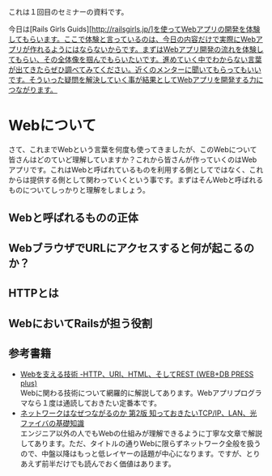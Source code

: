 これは１回目のセミナーの資料です。

今日は[Rails Girls Guids][http://railsgirls.jp/]を使ってWebアプリの開発を体験してもらいます。ここで体験と言っているのは、今日の内容だけで実際にWebアプリが作れるようにはならないからです。まずはWebアプリ開発の流れを体験してもらい、その全体像を掴んでもらいたいです。進めていく中でわからない言葉が出てきたらぜひ調べてみてください。近くのメンターに聞いてもらってもいいです。そういった疑問を解決していく事が結果としてWebアプリを開発する力につながります。

# Webについて

さて、これまでWebという言葉を何度も使ってきましたが、このWebについて皆さんはどのていど理解していますか？これから皆さんが作っていくのはWebアプリです。これはWebと呼ばれているものを利用する側としてではなく、これからは提供する側として関わっていくという事です。まずはそんWebと呼ばれるものについてしっかりと理解をしましょう。

## Webと呼ばれるものの正体

## WebブラウザでURLにアクセスすると何が起こるのか？

## HTTPとは

## WebにおいてRailsが担う役割

## 参考書籍

- [Webを支える技術 -HTTP、URI、HTML、そしてREST (WEB+DB PRESS plus)](http://www.amazon.co.jp/dp/4774142042)  
Webに関わる技術について網羅的に解説してあります。Webアプリプログラマなら１度は通読しておきたい定番本です。
- [ネットワークはなぜつながるのか 第2版 知っておきたいTCP/IP、LAN、光ファイバの基礎知識](www.amazon.co.jp/dp/4822283119)  
エンジニア以外の人でもWebの仕組みが理解できるように丁寧な文章で解説してあります。ただ、タイトルの通りWebに限らずネットワーク全般を扱うので、中盤以降はもっと低レイヤーの話題が中心になります。ですが、とりあえず前半だけでも読んでおく価値はあります。

